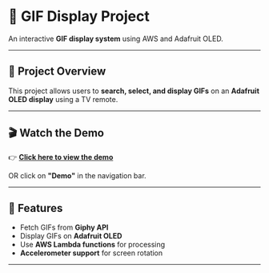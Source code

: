 # 🎥 GIF Display Project

An interactive **GIF display system** using AWS and Adafruit OLED.

---

## 🚀 Project Overview
This project allows users to **search, select, and display GIFs** on an **Adafruit OLED display** using a TV remote.

---

## 🎬 **Watch the Demo**
👉 **[Click here to view the demo](https://logainabd.github.io/giphdisplay.github.io/demo/)**

OR click on **"Demo"** in the navigation bar.

---

## 🔧 Features
- Fetch GIFs from **Giphy API**
- Display GIFs on **Adafruit OLED**
- Use **AWS Lambda functions** for processing
- **Accelerometer support** for screen rotation

---
